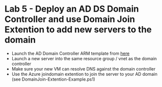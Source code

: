 # Lab 5 - Deploy an AD DS Domain Controller and use Domain Join Extention to add new servers to the domain

* Launch the AD Domain Controller ARM template from [here](https://github.com/Azure/azure-quickstart-templates/tree/master/active-directory-new-domain)
* Launch a new server into the same resource group / vnet as the domain controller
* Make sure your new VM can resolve DNS against the domain controller
* Use the Azure joindomain extention to join the server to your AD domain (see DomainJoin-Extention-Example.ps1)

